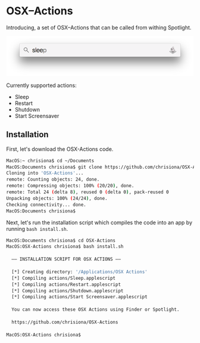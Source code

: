 # OSX–Actions
Introducing, a set of OSX–Actions that can be called from withing Spotlight.

![Spotlight](readme-files/sleep.png)

Currently supported actions:
* Sleep
* Restart
* Shutdown
* Start Screensaver

## Installation

First, let's download the OSX-Actions code. 

```bash
MacOS:~ chrisiona$ cd ~/Documents
MacOS:Documents chrisiona$ git clone https://github.com/chrisiona/OSX-Actions.git
Cloning into 'OSX-Actions'...
remote: Counting objects: 24, done.
remote: Compressing objects: 100% (20/20), done.
remote: Total 24 (delta 8), reused 0 (delta 0), pack-reused 0
Unpacking objects: 100% (24/24), done.
Checking connectivity... done.
MacOS:Documents chrisiona$
```

Next, let's run the installation script which compiles the code into an app by running `bash install.sh`.
```bash
MacOS:Documents chrisiona$ cd OSX-Actions
MacOS:OSX-Actions chrisiona$ bash install.sh 

  —— INSTALLATION SCRIPT FOR OSX ACTIONS ——

  [*] Creating directory: '/Applications/OSX Actions'
  [*] Compiling actions/Sleep.applescript
  [*] Compiling actions/Restart.applescript
  [*] Compiling actions/Shutdown.applescript
  [*] Compiling actions/Start Screensaver.applescript

  You can now access these OSX Actions using Finder or Spotlight.

  https://github.com/chrisiona/OSX-Actions

MacOS:OSX-Actions chrisiona$
```